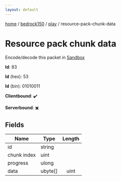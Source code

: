 ```yaml
---
layout: default
---
```


[home](/)  /  [bedrock150](/protocol/bedrock150)  /  [play](/protocol/bedrock150/play)  /  resource-pack-chunk-data

# Resource pack chunk data

Encode/decode this packet in [Sandbox](../../../sandbox/bedrock150#Play.ResourcePackChunkData)

**Id**: 83

**Id** (hex): 53

**Id** (bin): 01010011

**Clientbound**: ✔️

**Serverbound**: ✖️

## Fields

Name | Type | Length
---|---|:---:
id | string | [](/protocol/bedrock150/types/)
chunk index | uint | [](/protocol/bedrock150/types/)
progress | ulong | [](/protocol/bedrock150/types/)
data | ubyte[] | uint
